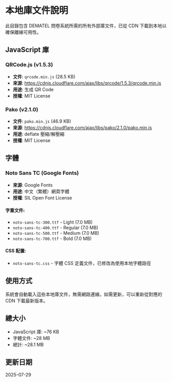 # 本地庫文件說明

此目錄包含 DEMATEL 問卷系統所需的所有外部庫文件，已從 CDN 下載到本地以確保離線可用性。

## JavaScript 庫

### QRCode.js (v1.5.3)
- **文件**: `qrcode.min.js` (28.5 KB)
- **來源**: https://cdnjs.cloudflare.com/ajax/libs/qrcode/1.5.3/qrcode.min.js
- **用途**: 生成 QR Code
- **授權**: MIT License

### Pako (v2.1.0)
- **文件**: `pako.min.js` (46.9 KB)
- **來源**: https://cdnjs.cloudflare.com/ajax/libs/pako/2.1.0/pako.min.js
- **用途**: deflate 壓縮/解壓縮
- **授權**: MIT License

## 字體

### Noto Sans TC (Google Fonts)
- **來源**: Google Fonts
- **用途**: 中文（繁體）網頁字體
- **授權**: SIL Open Font License

#### 字重文件:
- `noto-sans-tc-300.ttf` - Light (7.0 MB)
- `noto-sans-tc-400.ttf` - Regular (7.0 MB) 
- `noto-sans-tc-500.ttf` - Medium (7.0 MB)
- `noto-sans-tc-700.ttf` - Bold (7.0 MB)

#### CSS 配置:
- `noto-sans-tc.css` - 字體 CSS 定義文件，已修改為使用本地字體路徑

## 使用方式

系統會自動載入這些本地庫文件，無需網路連線。如需更新，可以重新從對應的 CDN 下載最新版本。

## 總大小

- JavaScript 庫: ~76 KB
- 字體文件: ~28 MB
- 總計: ~28.1 MB

## 更新日期

2025-07-29
